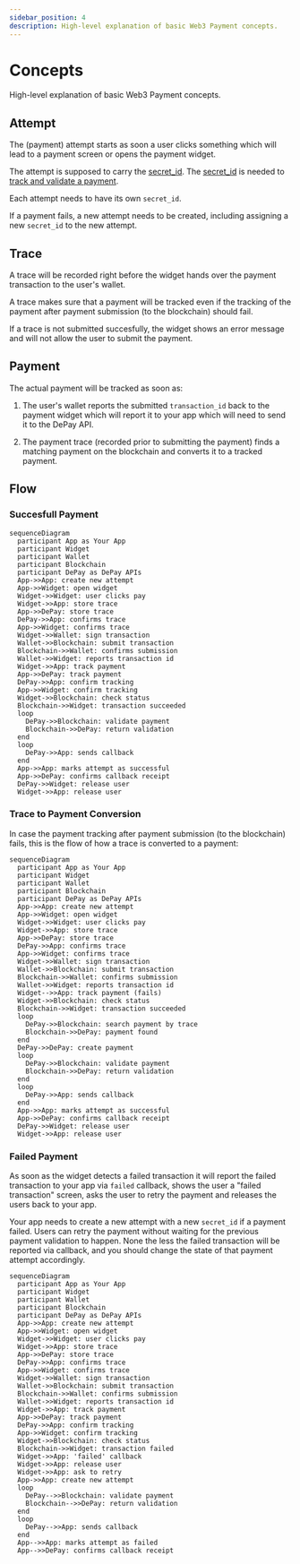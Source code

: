 ```yaml
---
sidebar_position: 4
description: High-level explanation of basic Web3 Payment concepts.
---
```


# Concepts

High-level explanation of basic Web3 Payment concepts.

## Attempt

The (payment) attempt starts as soon a user clicks something which will lead to a payment screen or opens the payment widget.

The attempt is supposed to carry the [secret_id](/docs/apis/payments/data-structure#secret_id). The [secret_id](/docs/apis/payments/data-structure#secret_id) is needed to [track and validate a payment](/docs/apis/payments/tracking#validate-requests).

Each attempt needs to have its own `secret_id`.

If a payment fails, a new attempt needs to be created, including assigning a new `secret_id` to the new attempt.

## Trace

A trace will be recorded right before the widget hands over the payment transaction to the user's wallet.

A trace makes sure that a payment will be tracked even if the tracking of the payment after payment submission (to the blockchain) should fail.

If a trace is not submitted succesfully, the widget shows an error message and will not allow the user to submit the payment.

## Payment

The actual payment will be tracked as soon as:

1. The user's wallet reports the submitted `transaction_id` back to the payment widget which will report it to your app which will need to send it to the DePay API.

2. The payment trace (recorded prior to submitting the payment) finds a matching payment on the blockchain and converts it to a tracked payment.

## Flow

### Succesfull Payment

```mermaid
sequenceDiagram
  participant App as Your App
  participant Widget
  participant Wallet
  participant Blockchain
  participant DePay as DePay APIs
  App->>App: create new attempt
  App->>Widget: open widget
  Widget->>Widget: user clicks pay
  Widget->>App: store trace
  App->>DePay: store trace
  DePay->>App: confirms trace
  App->>Widget: confirms trace
  Widget->>Wallet: sign transaction
  Wallet->>Blockchain: submit transaction
  Blockchain->>Wallet: confirms submission
  Wallet->>Widget: reports transaction id
  Widget->>App: track payment
  App->>DePay: track payment
  DePay->>App: confirm tracking
  App->>Widget: confirm tracking
  Widget->>Blockchain: check status
  Blockchain->>Widget: transaction succeeded
  loop
    DePay->>Blockchain: validate payment
    Blockchain->>DePay: return validation
  end
  loop
    DePay->>App: sends callback
  end
  App->>App: marks attempt as successful
  App->>DePay: confirms callback receipt
  DePay->>Widget: release user
  Widget->>App: release user
```

### Trace to Payment Conversion

In case the payment tracking after payment submission (to the blockchain) fails, this is the flow of how a trace is converted to a payment:

```mermaid
sequenceDiagram
  participant App as Your App
  participant Widget
  participant Wallet
  participant Blockchain
  participant DePay as DePay APIs
  App->>App: create new attempt
  App->>Widget: open widget
  Widget->>Widget: user clicks pay
  Widget->>App: store trace
  App->>DePay: store trace
  DePay->>App: confirms trace
  App->>Widget: confirms trace
  Widget->>Wallet: sign transaction
  Wallet->>Blockchain: submit transaction
  Blockchain->>Wallet: confirms submission
  Wallet->>Widget: reports transaction id
  Widget-->>App: track payment (fails)
  Widget->>Blockchain: check status
  Blockchain->>Widget: transaction succeeded
  loop
    DePay->>Blockchain: search payment by trace
    Blockchain->>DePay: payment found
  end
  DePay->>DePay: create payment
  loop
    DePay->>Blockchain: validate payment
    Blockchain->>DePay: return validation
  end
  loop
    DePay->>App: sends callback
  end
  App->>App: marks attempt as successful
  App->>DePay: confirms callback receipt
  DePay->>Widget: release user
  Widget->>App: release user
```

### Failed Payment

As soon as the widget detects a failed transaction it will report the failed transaction to your app via `failed` callback, shows the user a "failed transaction" screen, asks the user to retry the payment and releases the users back to your app.

Your app needs to create a new attempt with a new `secret_id` if a payment failed. Users can retry the payment without waiting for the previous payment validation to happen. None the less the failed transaction will be reported via callback, and you should change the state of that payment attempt accordingly.

```mermaid
sequenceDiagram
  participant App as Your App
  participant Widget
  participant Wallet
  participant Blockchain
  participant DePay as DePay APIs
  App->>App: create new attempt
  App->>Widget: open widget
  Widget->>Widget: user clicks pay
  Widget->>App: store trace
  App->>DePay: store trace
  DePay->>App: confirms trace
  App->>Widget: confirms trace
  Widget->>Wallet: sign transaction
  Wallet->>Blockchain: submit transaction
  Blockchain->>Wallet: confirms submission
  Wallet->>Widget: reports transaction id
  Widget->>App: track payment
  App->>DePay: track payment
  DePay->>App: confirm tracking
  App->>Widget: confirm tracking
  Widget->>Blockchain: check status
  Blockchain->>Widget: transaction failed
  Widget->>App: 'failed' callback
  Widget->>App: release user
  Widget->>App: ask to retry
  App->>App: create new attempt
  loop
    DePay-->>Blockchain: validate payment
    Blockchain-->>DePay: return validation
  end
  loop
    DePay-->>App: sends callback
  end
  App-->>App: marks attempt as failed
  App-->>DePay: confirms callback receipt
```
